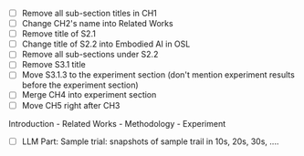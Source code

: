 - [ ] Remove all sub-section titles in CH1
- [ ] Change CH2's name into Related Works
- [ ] Remove title of S2.1
- [ ] Change title of S2.2 into Embodied AI in OSL
- [ ] Remove all sub-sections under S2.2
- [ ] Remove S3.1 title
- [ ] Move S3.1.3 to the experiment section (don't mention experiment results before the experiment section)
- [ ] Merge CH4 into experiment section
- [ ] Move CH5 right after CH3

Introduction - Related Works - Methodology - Experiment


- [ ] LLM Part: Sample trial: snapshots of sample trail in 10s, 20s, 30s, .... 
